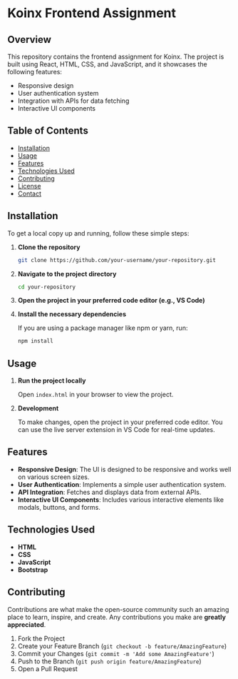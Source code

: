 # Koinx Frontend Assignment

## Overview

This repository contains the frontend assignment for Koinx. The project is built using React, HTML, CSS, and JavaScript, and it showcases the following features:

- Responsive design
- User authentication system
- Integration with APIs for data fetching
- Interactive UI components

## Table of Contents

- [Installation](#installation)
- [Usage](#usage)
- [Features](#features)
- [Technologies Used](#technologies-used)
- [Contributing](#contributing)
- [License](#license)
- [Contact](#contact)

## Installation

To get a local copy up and running, follow these simple steps:

1. **Clone the repository**

    ```bash
    git clone https://github.com/your-username/your-repository.git
    ```

2. **Navigate to the project directory**

    ```bash
    cd your-repository
    ```

3. **Open the project in your preferred code editor (e.g., VS Code)**

4. **Install the necessary dependencies**

    If you are using a package manager like npm or yarn, run:

    ```bash
    npm install
    ```

## Usage

1. **Run the project locally**

    Open `index.html` in your browser to view the project.

2. **Development**

    To make changes, open the project in your preferred code editor. You can use the live server extension in VS Code for real-time updates.

## Features

- **Responsive Design**: The UI is designed to be responsive and works well on various screen sizes.
- **User Authentication**: Implements a simple user authentication system.
- **API Integration**: Fetches and displays data from external APIs.
- **Interactive UI Components**: Includes various interactive elements like modals, buttons, and forms.

## Technologies Used

- **HTML**
- **CSS**
- **JavaScript**
- **Bootstrap**

## Contributing

Contributions are what make the open-source community such an amazing place to learn, inspire, and create. Any contributions you make are **greatly appreciated**.

1. Fork the Project
2. Create your Feature Branch (`git checkout -b feature/AmazingFeature`)
3. Commit your Changes (`git commit -m 'Add some AmazingFeature'`)
4. Push to the Branch (`git push origin feature/AmazingFeature`)
5. Open a Pull Request




